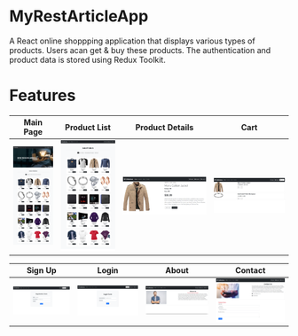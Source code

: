 # MyRestArticleApp
A React online shoppping application that displays various types of products. Users acan get & buy these products. The authentication and product data is stored using Redux Toolkit.

Features
=============


| Main Page | Product List |  Product Details | Cart
|:-------------------:|:-------------:|:------------:|:------------:|
|![main_page]|![item_list]|![single_item]|![cart]

|Sign Up   | Login | About  | Contact  |
|:---------------:|:-----------:|:-------:|:-------:|
|![singnup_page]|![login_page]|![about_page]|![contact_page]  


[main_page]: https://github.com/parvez86/MyReactEShop/blob/master/screenshot/main.png
[login_page]: https://github.com/parvez86/MyReactEShop/blob/master/screenshot/login.png
[singnup_page]: https://github.com/parvez86/MyReactEShop/blob/master/screenshot/register.png
[item_list]: https://github.com/parvez86/MyReactEShop/blob/master/screenshot/products.png
[about_page]: https://github.com/parvez86/MyReactEShop/blob/master/screenshot/about.png
[contact_page]: https://github.com/parvez86/MyReactEShop/blob/master/screenshot/contact.png
[single_item]: https://github.com/parvez86/MyReactEShop/blob/master/screenshot/product.png
[cart]: https://github.com/parvez86/MyReactEShop/blob/master/screenshot/cart.png
